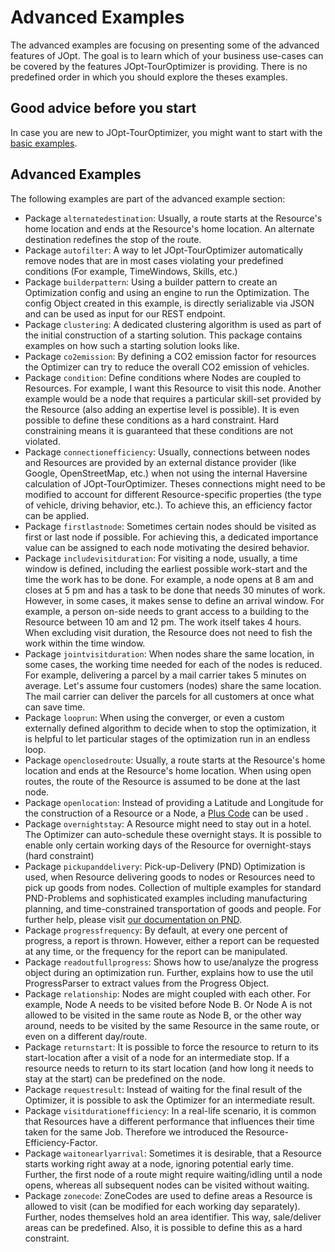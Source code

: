 # Advanced Examples

The advanced examples are focusing on presenting some of the advanced features of JOpt. The goal is to learn which of your business use-cases can be covered by the features JOpt-TourOptimizer is providing. There is no predefined order in which you should explore the theses examples.

## Good advice before you start
In case you are new to JOpt-TourOptimizer, you might want to start with the <a href="https://github.com/DNA-Evolutions/Java-TourOptimizer-Examples/tree/master/src/main/java/com/dna/jopt/touroptimizer/java/examples/basic" target="_blank">basic examples</a>.


## Advanced Examples
The following examples are part of the advanced example section:

- Package `alternatedestination`: Usually, a route starts at the Resource's home location and ends at the Resource's home location. An alternate destination redefines the stop of the route.
- Package `autofilter`: A way to let JOpt-TourOptimizer automatically remove nodes that are in most cases violating your predefined conditions (For example, TimeWindows, Skills, etc.)
- Package `builderpattern`: Using a builder pattern to create an Optimization config and using an engine to run the Optimization. The config Object created in this example, is directly serializable via JSON and can be used as input for our REST endpoint. 
- Package `clustering`: A dedicated clustering algorithm is used as part of the initial construction of a starting solution. This package contains examples on how such a starting solution looks like.
- Package `co2emission`: By defining a CO2 emission factor for resources the Optimizer can try to reduce the overall CO2 emission of vehicles.
- Package `condition`: Define conditions where Nodes are coupled to Resources. For example, I want this Resource to visit this node. Another example would be a node that requires a particular skill-set provided by the Resource (also adding an expertise level is possible). It is even possible to define these conditions as a hard constraint. Hard constraining means it is guaranteed that these conditions are not violated. 
- Package `connectionefficiency`: Usually, connections between nodes and Resources are provided by an external distance provider (like Google, OpenStreetMap, etc.) when not using the internal Haversine calculation of JOpt-TourOptimizer. Theses connections might need to be modified to account for different Resource-specific properties (the type of vehicle, driving behavior, etc.). To achieve this, an efficiency factor can be applied.
- Package `firstlastnode`: Sometimes certain nodes should be visited as first or last node if possible. For achieving this, a dedicated importance value can be assigned to each node motivating the desired behavior.
- Package `includevisitduration`: For visiting a node, usually, a time window is defined, including the earliest possible work-start and the time the work has to be done. For example, a node opens at 8 am and closes at 5 pm and has a task to be done that needs 30 minutes of work. However, in some cases, it makes sense to define an arrival window. For example, a person on-side needs to grant access to a building to the Resource between 10 am and 12 pm. The work itself takes 4 hours. When excluding visit duration, the Resource does not need to fish the work within the time window.  
- Package `jointvisitduration`: When nodes share the same location, in some cases, the working time needed for each of the nodes is reduced. For example, delivering a parcel by a mail carrier takes 5 minutes on average. Let's assume four customers (nodes) share the same location. The mail carrier can deliver the parcels for all customers at once what can save time.
- Package `looprun`: When using the converger, or even a custom externally defined algorithm to decide when to stop the optimization, it is helpful to let particular stages of the optimization run in an endless loop.
- Package `openclosedroute`: Usually, a route starts at the Resource's home location and ends at the Resource's home location. When using open routes, the route of the Resource is assumed to be done at the last node.
- Package `openlocation`: Instead of providing a Latitude and Longitude for the construction of a Resource or a Node, a <a href="https://maps.google.com/pluscodes/" target="_blank">Plus Code</a> can be used .
- Package `overnightstay`: A Resource might need to stay out in a hotel. The Optimizer can auto-schedule these overnight stays. It is possible to enable only certain working days of the Resource for overnight-stays (hard constraint)
- Package `pickupanddelivery`: Pick-up-Delivery (PND) Optimization is used, when Resource delivering goods to nodes or Resources need to pick up goods from nodes. Collection of multiple examples for standard PND-Problems and sophisticated examples including  manufacturing planning, and time-constrained transportation of goods and people. For further help, please visit <a href="https://docs.dna-evolutions.com/overview_docs/pickup_and_delivery/Pickup_and_delivery.html" target="_blank">our documentation on PND</a>.
- Package `progressfrequency`: By default, at every one percent of progress, a report is thrown. However, either a report can be requested at any time, or the frequency for the report can be manipulated.
- Package `readoutfullprogress`: Shows how to use/analyze the progress object during an optimization run. Further, explains how to use the util ProgressParser to extract values from the Progress Object.
- Package `relationship`: Nodes are might coupled with each other. For example, Node A needs to be visited before Node B. Or Node A is not allowed to be visited in the same route as Node B, or the other way around, needs to be visited by the same Resource in the same route, or even on a different day/route.
- Package `returnstart`: It is possible to force the resource to return to its start-location after a visit of a node for an intermediate stop. If a resource needs to return to its start location (and how long it needs to stay at the start) can be predefined on the node.
- Package `requestresult`: Instead of waiting for the final result of the Optimizer, it is possible to ask the Optimizer for an intermediate result.
- Package `visitdurationefficiency`: In a real-life scenario, it is common that Resources have a different performance that influences their time taken for the same Job. Therefore we introduced the Resource-Efficiency-Factor.
- Package `waitonearlyarrival`: Sometimes it is desirable, that a Resource starts working right away at a node, ignoring potential early time. Further, the first node of a route might require waiting/idling until a node opens, whereas all subsequent nodes can be visited without waiting.
- Package `zonecode`: ZoneCodes are used to define areas a Resource is allowed to visit (can be modified for each working day separately). Further, nodes themselves hold an area identifier. This way, sale/deliver areas can be predefined. Also, it is possible to define this as a hard constraint.

